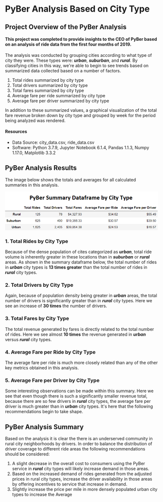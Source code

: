 # PyBer Analysis Based on City Type

## Project Overview of the PyBer Analysis
#### This project was completed to provide insights to the CEO of PyBer based on an analysis of ride data from the first four months of 2019.
The analysis was conducted by grouping cities according to what type of city they were.  These types were: ***urban***, ***suburban***, and ***rural***.  By classifying cities in this way, we're able to begin to see trends based on summarized data collected based on a number of factors.  

  1.  Total rides summarized by city type
  2.  Total drivers summarized by city type
  3.  Total fares summarized by city type
  4.  Average fare per ride summarized by city type
  5.  Average fare per driver summarized by city type
 
 In addition to these summarized values, a graphical visualization of the total fare revenue broken down by city type and grouped by week for the period being analyzed was rendered.
 
#### Resources
- Data Source: city_data.csv, ride_data.csv
- Software: Python 3.7.9, Jupyter Notebook 6.1.4, Pandas 1.1.3, Numpy 1.17.0, Matplotlib 3.3.2
 
## PyBer Analysis Results
The image below shows the totals and averages for all calculated summaries in this analysis.

![PyBer_summary_dataframe.PNG](https://github.com/frostbrosracing/PyBer_Analysis/blob/main/analysis/PyBer_summary_dataframe.PNG)

### 1. Total Rides by City Type
Because of the dense population of cites categorized as ***urban***, total ride volume is inherently greater in these locations than in ***suburban*** or ***rural*** areas.  As shown in the summary dataframe below, the total number of rides in ***urban*** city types is **13 times greater** than the total number of rides in ***rural*** city types. 
### 2. Total Drivers by City Type
Again, because of population density being greater in ***urban*** areas, the total number of drivers is significantly greater than in ***rural*** city types.  Here we see an increase of **30 times** the number of drivers.  
### 3. Total Fares by City Type
The total revenue generated by fares is directly related to the total number of rides.  Here we see almost **10 times** the revenue generated in ***urban*** versus ***rural*** city types.  
### 4. Average Fare per Ride by City Type
The average fare per ride is much more closely related than any of the other key metrics obtained in this analysis.  
### 5. Average Fare per Driver by City Type
Some interesting observations can be made within this summary.  Here we see that even though there is such a significantly smaller revenue total, because there are so few drivers in ***rural*** city types, the average fare per driver is much greater than in ***urban*** city types.  It's here that the following recommendations begin to take shape.

## PyBer Analysis Summary
Based on the analysis it is clear the there is an underserved community in rural city neighborhoods by drivers.  In order to balance the distribution of driver coverage to different ride areas the following recommendations should be considered:

1.	A slight decrease in the overall cost to consumers using the PyBer service in ***rural*** city types will likely increase demand in those areas.  
2.	Based on the increased demand of rides generated from the adjusted prices in rural city types, increase the driver availability in those areas by offering incentives to service that increase in demand. 
3.	Slightly increase the price per mile in more densely populated urban city types to increase the Average 
